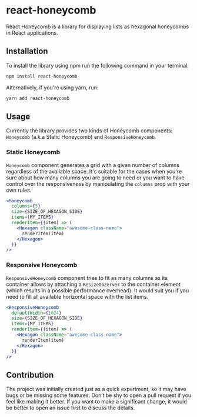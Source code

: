 # react-honeycomb
React Honeycomb is a library for displaying lists as hexagonal honeycombs in React applications.

## Installation
To install the library using npm run the following command in your terminal:

```bash
npm install react-honeycomb
```

Alternatively, if you're using yarn, run:

```bash
yarn add react-honeycomb
```

## Usage

Currently the library provides two kinds of Honeycomb components:  `Honeycomb`  (a.k.a Static Honeycomb) and `ResponsiveHoneycomb`.

### Static Honeycomb

`Honeycomb` component generates a grid with a given number of columns regardless of the available space. It's suitable for the cases when you're sure about how many columns you are going to need or you want to have control over the responsiveness by manipulating the `columns` prop with your own rules.

```jsx
<Honeycomb
  columns={5}
  size={SIZE_OF_HEXAGON_SIDE}
  items={MY_ITEMS}
  renderItem={(item) => (
    <Hexagon className="awesome-class-name">
      renderItem(item)
    </Hexagon>
  )}
/>
```

### Responsive Honeycomb

`ResponsiveHoneycomb` component tries to fit as many columns as its container allows by attaching a `ResizeObzerver` to the container element (which results in a possible performance overhead). It would suit you if you need to fill all available horizontal space with the list items.

```jsx
<ResponsiveHoneycomb
  defaultWidth={1024}
  size={SIZE_OF_HEXAGON_SIDE}
  items={MY_ITEMS}
  renderItem={(item) => (
    <Hexagon className="awesome-class-name">
      renderItem(item)
    </Hexagon>
  )}
/>
```

## Contribution
The project was initially created just as a quick experiment, so it may have bugs or be missing some features. Don’t be shy to open a pull request if you feel like making it better. If you want to make a significant change, it would be better to open an issue first to discuss the details.

